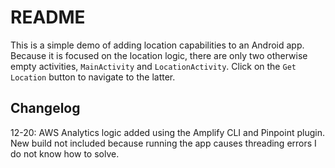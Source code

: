 # README

This is a simple demo of adding location capabilities to an Android app. Because it is focused on the location logic, there are only two otherwise empty activities, `MainActivity` and `LocationActivity`. Click on the `Get Location` button to navigate to the latter. 

## Changelog

12-20: AWS Analytics logic added using the Amplify CLI and Pinpoint plugin. New build not included because running the app causes threading errors I do not know how to solve.
